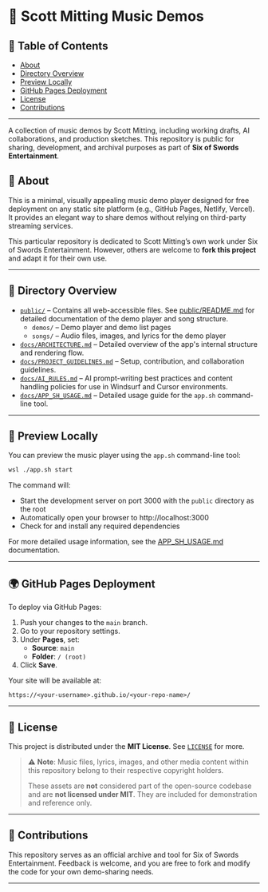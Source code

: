 # 🎵 Scott Mitting Music Demos

## 🧭 Table of Contents
- [About](#-about)
- [Directory Overview](#-directory-overview)
- [Preview Locally](#-preview-locally)
- [GitHub Pages Deployment](#-github-pages-deployment)
- [License](#-license)
- [Contributions](#-contributions)

---

A collection of music demos by Scott Mitting, including working drafts, AI collaborations, and production sketches. This repository is public for sharing, development, and archival purposes as part of **Six of Swords Entertainment**.

## 🌟 About

This is a minimal, visually appealing music demo player designed for free deployment on any static site platform (e.g., GitHub Pages, Netlify, Vercel). It provides an elegant way to share demos without relying on third-party streaming services.

This particular repository is dedicated to Scott Mitting’s own work under Six of Swords Entertainment. However, others are welcome to **fork this project** and adapt it for their own use.

---

## 📁 Directory Overview

- [`public/`](public/) – Contains all web-accessible files. See [public/README.md](public/README.md) for detailed documentation of the demo player and song structure.
  - `demos/` – Demo player and demo list pages
  - `songs/` – Audio files, images, and lyrics for the demo player
- [`docs/ARCHITECTURE.md`](docs/ARCHITECTURE.md) – Detailed overview of the app's internal structure and rendering flow.
- [`docs/PROJECT_GUIDELINES.md`](docs/PROJECT_GUIDELINES.md) – Setup, contribution, and collaboration guidelines.
- [`docs/AI_RULES.md`](docs/AI_RULES.md) – AI prompt-writing best practices and content handling policies for use in Windsurf and Cursor environments.
- [`docs/APP_SH_USAGE.md`](docs/APP_SH_USAGE.md) – Detailed usage guide for the `app.sh` command-line tool.

---

## 🚀 Preview Locally

You can preview the music player using the `app.sh` command-line tool:

```bash
wsl ./app.sh start
```

The command will:
- Start the development server on port 3000 with the `public` directory as the root
- Automatically open your browser to http://localhost:3000
- Check for and install any required dependencies

For more detailed usage information, see the [APP_SH_USAGE.md](docs/APP_SH_USAGE.md) documentation.

---

## 🌍 GitHub Pages Deployment

To deploy via GitHub Pages:

1. Push your changes to the `main` branch.
2. Go to your repository settings.
3. Under **Pages**, set:
   - **Source**: `main`
   - **Folder**: `/ (root)`
4. Click **Save**.

Your site will be available at:

```
https://<your-username>.github.io/<your-repo-name>/
```

---

## 📜 License

This project is distributed under the **MIT License**. See [`LICENSE`](LICENSE) for more.

> ⚠️ **Note**: Music files, lyrics, images, and other media content within this repository belong to their respective copyright holders.
>
> These assets are **not** considered part of the open-source codebase and are **not licensed under MIT**. They are included for demonstration and reference only.

---

## 🤝 Contributions

This repository serves as an official archive and tool for Six of Swords Entertainment. Feedback is welcome, and you are free to fork and modify the code for your own demo-sharing needs.

---
